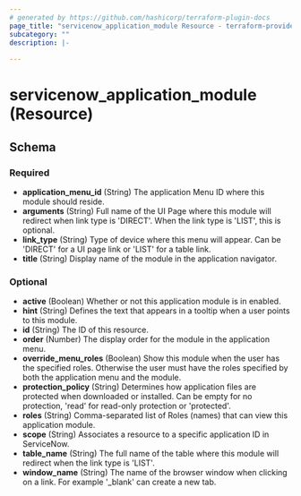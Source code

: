 ```yaml
---
# generated by https://github.com/hashicorp/terraform-plugin-docs
page_title: "servicenow_application_module Resource - terraform-provider-servicenow"
subcategory: ""
description: |-
  
---
```


# servicenow_application_module (Resource)





<!-- schema generated by tfplugindocs -->
## Schema

### Required

- **application_menu_id** (String) The application Menu ID where this module should reside.
- **arguments** (String) Full name of the UI Page where this module will redirect when link type is 'DIRECT'. When the link type is 'LIST', this is optional.
- **link_type** (String) Type of device where this menu will appear. Can be 'DIRECT' for a UI page link or 'LIST' for a table link.
- **title** (String) Display name of the module in the application navigator.

### Optional

- **active** (Boolean) Whether or not this application module is in enabled.
- **hint** (String) Defines the text that appears in a tooltip when a user points to this module.
- **id** (String) The ID of this resource.
- **order** (Number) The display order for the module in the application menu.
- **override_menu_roles** (Boolean) Show this module when the user has the specified roles. Otherwise the user must have the roles specified by both the application menu and the module.
- **protection_policy** (String) Determines how application files are protected when downloaded or installed. Can be empty for no protection, 'read' for read-only protection or 'protected'.
- **roles** (String) Comma-separated list of Roles (names) that can view this application module.
- **scope** (String) Associates a resource to a specific application ID in ServiceNow.
- **table_name** (String) The full name of the table where this module will redirect when the link type is 'LIST'.
- **window_name** (String) The name of the browser window when clicking on a link. For example '_blank' can create a new tab.


